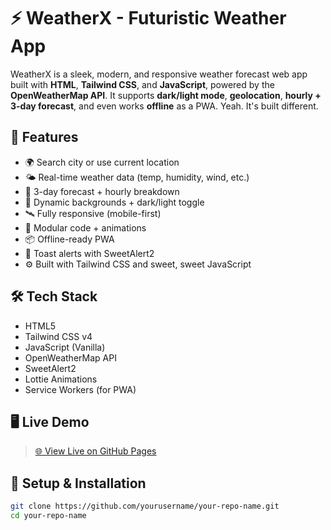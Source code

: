 
# ⚡ WeatherX - Futuristic Weather App

WeatherX is a sleek, modern, and responsive weather forecast web app built with **HTML**, **Tailwind CSS**, and **JavaScript**, powered by the **OpenWeatherMap API**. It supports **dark/light mode**, **geolocation**, **hourly + 3-day forecast**, and even works **offline** as a PWA. Yeah. It's built different.

## 🚀 Features

- 🌍 Search city or use current location
- 🌤️ Real-time weather data (temp, humidity, wind, etc.)
- 📅 3-day forecast + hourly breakdown
- 🎨 Dynamic backgrounds + dark/light toggle
- 🛰️ Fully responsive (mobile-first)
- 🧩 Modular code + animations
- 📦 Offline-ready PWA
- 📣 Toast alerts with SweetAlert2
- ⚙️ Built with Tailwind CSS and sweet, sweet JavaScript

## 🛠 Tech Stack

- HTML5
- Tailwind CSS v4
- JavaScript (Vanilla)
- OpenWeatherMap API
- SweetAlert2
- Lottie Animations
- Service Workers (for PWA)

## 🖥️ Live Demo

> [🌐 View Live on GitHub Pages](https://HUSH1999.github.io/futuristic-weather-app.git)

## 🔧 Setup & Installation

```bash
git clone https://github.com/yourusername/your-repo-name.git
cd your-repo-name
